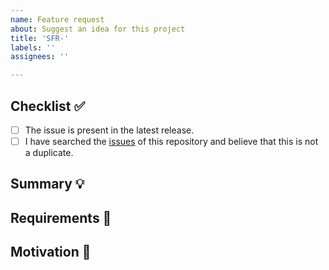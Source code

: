 ```yaml
---
name: Feature request
about: Suggest an idea for this project
title: 'SFR-'
labels: ''
assignees: ''

---
```



<!-- Provide a general summary of the feature in the Title above -->

## Checklist ✅

<!--
  Thank you very much for contributing to React Sigma CLI by creating an issue!
  To avoid duplicate issues we ask you to check off the following list.
-->

<!-- Checked checkbox should look like this: [x] -->

- [ ] The issue is present in the latest release.
- [ ] I have searched the [issues](https://github.com/sigma-force/react-base-typescript/issues) of this repository and believe that this is not a duplicate.

## Summary 💡

<!-- Describe how it should work. -->

## Requirements 🌈

<!-- Provide a description of the requirements the feature should accomplish. -->

## Motivation 🔦

<!-- What are you trying to accomplish? How has the lack of this feature affected you? -->
